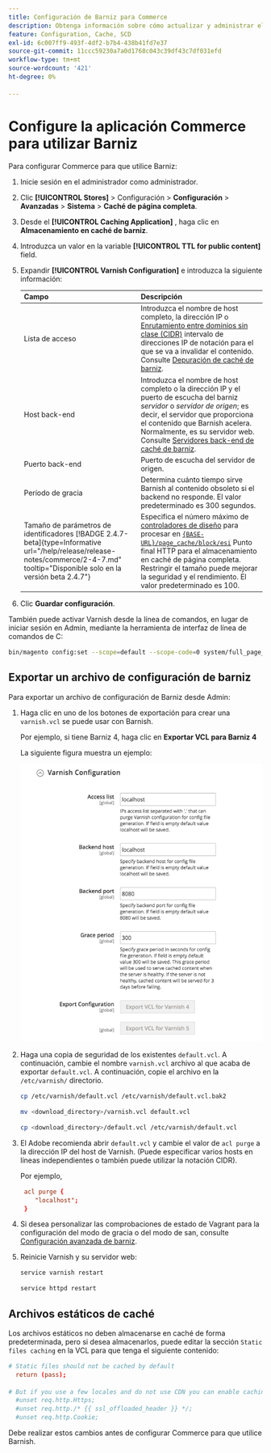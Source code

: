 ```yaml
---
title: Configuración de Barniz para Commerce
description: Obtenga información sobre cómo actualizar y administrar el archivo de configuración de Barniz para la aplicación Commerce.
feature: Configuration, Cache, SCD
exl-id: 6c007ff9-493f-4df2-b7b4-438b41fd7e37
source-git-commit: 11ccc59230a7a0d1768c043c39df43c7df031efd
workflow-type: tm+mt
source-wordcount: '421'
ht-degree: 0%

---
```


# Configure la aplicación Commerce para utilizar Barniz

Para configurar Commerce para que utilice Barniz:

1. Inicie sesión en el administrador como administrador.
1. Clic **[!UICONTROL Stores]** > Configuración > **Configuración** > **Avanzadas** > **Sistema** > **Caché de página completa**.
1. Desde el **[!UICONTROL Caching Application]** , haga clic en **Almacenamiento en caché de barniz**.
1. Introduzca un valor en la variable **[!UICONTROL TTL for public content]** field.
1. Expandir **[!UICONTROL Varnish Configuration]** e introduzca la siguiente información:

   | Campo | Descripción |
   | ----- | ----------- |
   | Lista de acceso | Introduzca el nombre de host completo, la dirección IP o [Enrutamiento entre dominios sin clase (CIDR)](https://www.digitalocean.com/community/tutorials/understanding-ip-addresses-subnets-and-cidr-notation-for-networking) intervalo de direcciones IP de notación para el que se va a invalidar el contenido. Consulte [Depuración de caché de barniz](https://varnish-cache.org/docs/3.0/tutorial/purging.html). |
   | Host back-end | Introduzca el nombre de host completo o la dirección IP y el puerto de escucha del barniz _servidor_ o _servidor de origen_; es decir, el servidor que proporciona el contenido que Barnish acelera. Normalmente, es su servidor web. Consulte [Servidores back-end de caché de barniz](https://www.varnish-cache.org/docs/trunk/users-guide/vcl-backends.html). |
   | Puerto back-end | Puerto de escucha del servidor de origen. |
   | Período de gracia | Determina cuánto tiempo sirve Barnish al contenido obsoleto si el backend no responde. El valor predeterminado es 300 segundos. |
   | Tamaño de parámetros de identificadores  [!BADGE 2.4.7-beta]{type=Informative url="/help/release/release-notes/commerce/2-4-7.md" tooltip="Disponible solo en la versión beta 2.4.7"} | Especifica el número máximo de [controladores de diseño](https://developer.adobe.com/commerce/frontend-core/guide/layouts/#layout-handles) para procesar en [`{BASE-URL}/page_cache/block/esi`](use-varnish-esi.md) Punto final HTTP para el almacenamiento en caché de página completa. Restringir el tamaño puede mejorar la seguridad y el rendimiento. El valor predeterminado es 100. |

1. Clic **Guardar configuración**.

También puede activar Varnish desde la línea de comandos, en lugar de iniciar sesión en Admin, mediante la herramienta de interfaz de línea de comandos de C:

```bash
bin/magento config:set --scope=default --scope-code=0 system/full_page_cache/caching_application 2
```

## Exportar un archivo de configuración de barniz

Para exportar un archivo de configuración de Barniz desde Admin:

1. Haga clic en uno de los botones de exportación para crear una `varnish.vcl` se puede usar con Barnish.

   Por ejemplo, si tiene Barniz 4, haga clic en **Exportar VCL para Barniz 4**

   La siguiente figura muestra un ejemplo:

   ![Configuración de Commerce para utilizar Barniz en el administrador](../../assets/configuration/varnish-admin-22.png)

1. Haga una copia de seguridad de los existentes `default.vcl`. A continuación, cambie el nombre `varnish.vcl` archivo al que acaba de exportar `default.vcl`. A continuación, copie el archivo en la `/etc/varnish/` directorio.

   ```bash
   cp /etc/varnish/default.vcl /etc/varnish/default.vcl.bak2
   ```

   ```bash
   mv <download_directory>/varnish.vcl default.vcl
   ```

   ```bash
   cp <download_directory>/default.vcl /etc/varnish/default.vcl
   ```

1. El Adobe recomienda abrir `default.vcl` y cambie el valor de `acl purge` a la dirección IP del host de Varnish. (Puede especificar varios hosts en líneas independientes o también puede utilizar la notación CIDR).

   Por ejemplo,

   ```conf
    acl purge {
       "localhost";
    }
   ```

1. Si desea personalizar las comprobaciones de estado de Vagrant para la configuración del modo de gracia o del modo de san, consulte [Configuración avanzada de barniz](config-varnish-advanced.md).

1. Reinicie Varnish y su servidor web:

   ```bash
   service varnish restart
   ```

   ```bash
   service httpd restart
   ```

## Archivos estáticos de caché

Los archivos estáticos no deben almacenarse en caché de forma predeterminada, pero si desea almacenarlos, puede editar la sección `Static files caching` en la VCL para que tenga el siguiente contenido:

```conf
# Static files should not be cached by default
  return (pass);

# But if you use a few locales and do not use CDN you can enable caching static files by commenting previous line (#return (pass);) and uncommenting next 3 lines
  #unset req.http.Https;
  #unset req.http./* {{ ssl_offloaded_header }} */;
  #unset req.http.Cookie;
```

Debe realizar estos cambios antes de configurar Commerce para que utilice Barnish.
